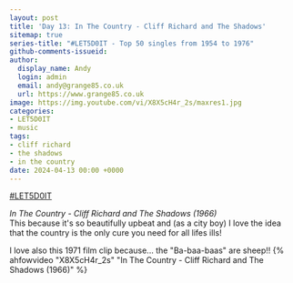 ```yaml
---
layout: post
title: 'Day 13: In The Country - Cliff Richard and The Shadows'
sitemap: true
series-title: "#LET5D0IT - Top 50 singles from 1954 to 1976"
github-comments-issueid:
author:
  display_name: Andy
  login: admin
  email: andy@grange85.co.uk
  url: https://www.grange85.co.uk
image: https://img.youtube.com/vi/X8X5cH4r_2s/maxres1.jpg
categories:
- LET5D0IT
- music
tags:
- cliff richard
- the shadows
- in the country
date: 2024-04-13 00:00 +0000
---
```

[#LET5D0IT](https://bsky.app/profile/let5d0it.bsky.social)

_In The Country - Cliff Richard and The Shadows (1966)_  
This because it's so beautifully upbeat and (as a city boy) I love the idea that the country is the only cure you need for all lifes ills!

I love also this 1971 film clip because... the "Ba-baa-baas" are sheep!! 
{% ahfowvideo "X8X5cH4r_2s" "In The Country - Cliff Richard and The Shadows (1966)" %}
